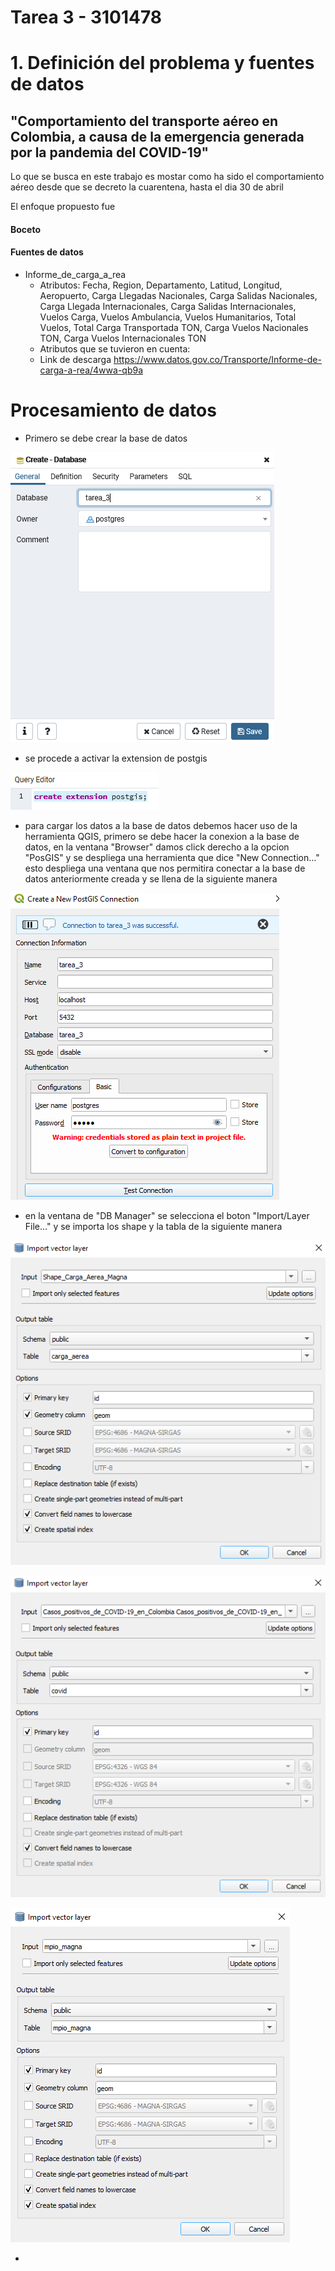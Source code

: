 # Tarea 3 - 3101478

# 1. Definición del problema y fuentes de datos

## "Comportamiento del transporte aéreo en Colombia, a causa de la emergencia generada por la pandemia del COVID-19"

Lo que se busca en este trabajo es mostar como ha sido el comportamiento aéreo desde que se decreto la cuarentena, hasta el dia 30 de abril

El enfoque propuesto fue

#### Boceto

#### Fuentes de datos

* Informe_de_carga_a_rea
    - Atributos: Fecha, Region, Departamento, Latitud, Longitud, Aeropuerto, Carga Llegadas Nacionales, Carga Salidas Nacionales, Carga Llegada Internacionales, Carga Salidas Internacionales, Vuelos Carga, Vuelos Ambulancia, Vuelos Humanitarios, Total Vuelos, Total Carga Transportada TON, Carga Vuelos Nacionales TON, Carga Vuelos Internacionales TON
    - Atributos que se tuvieron en cuenta:
    - Link de descarga https://www.datos.gov.co/Transporte/Informe-de-carga-a-rea/4wwa-qb9a

# Procesamiento de datos

* Primero se debe crear la base de datos

![imagen001](Imagenes/imagen001.PNG "imagen001")


* se procede a activar la extension de postgis

![imagen002](Imagenes/imagen002.PNG "imagen002")

* para cargar los datos a la base de datos debemos hacer uso de la herramienta QGIS, primero se debe hacer la conexion a la base de datos, en la ventana "Browser" damos click derecho a la opcion "PosGIS" y se despliega una herramienta que dice "New Connection..." esto despliega una ventana que nos permitira conectar a la base de datos anteriormente creada y se llena de la siguiente manera

![imagen003](Imagenes/imagen003.PNG "imagen003")

* en la ventana de "DB Manager" se selecciona el boton "Import/Layer File..." y se importa los shape y la tabla de la siguiente manera

![imagen004](Imagenes/imagen004.PNG "imagen004")

![imagen005](Imagenes/imagen005.PNG "imagen005")

![imagen006](Imagenes/imagen006.PNG "imagen006")

* 

